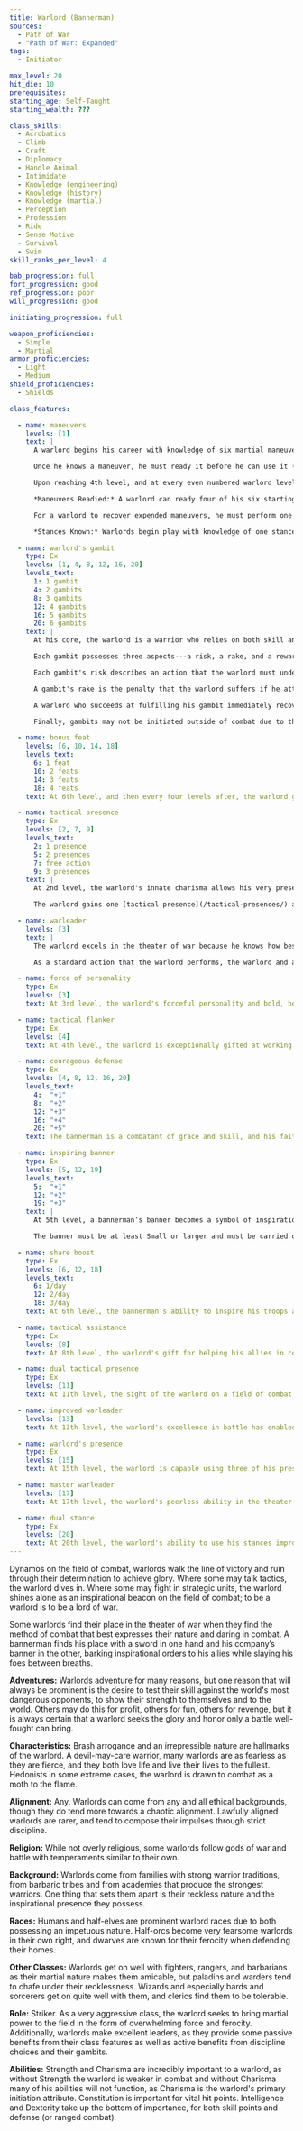 ```yaml
---
title: Warlord (Bannerman)
sources:
  - Path of War
  - "Path of War: Expanded"
tags:
  - Initiator

max_level: 20
hit_die: 10
prerequisites:
starting_age: Self-Taught
starting_wealth: ???

class_skills:
  - Acrobatics
  - Climb
  - Craft
  - Diplomacy
  - Handle Animal
  - Intimidate
  - Knowledge (engineering)
  - Knowledge (history)
  - Knowledge (martial)
  - Perception
  - Profession
  - Ride
  - Sense Motive
  - Survival
  - Swim
skill_ranks_per_level: 4

bab_progression: full
fort_progression: good
ref_progression: poor
will_progression: good

initiating_progression: full

weapon_proficiencies:
  - Simple
  - Martial
armor_proficiencies:
  - Light
  - Medium
shield_proficiencies:
  - Shields

class_features:

  - name: maneuvers
    levels: [1]
    text: |
      A warlord begins his career with knowledge of six martial maneuvers. The disciplines available to him are Golden Lion, Piercing Thunder, Primal Fury, Scarlet Throne, Solar Wind, and Thrashing Dragon. The warlord may also exchange access to one of his martial disciplines for the Unquiet Grave discipline. He gains the associated skill of each of his disciplines as a class skill.

      Once he knows a maneuver, he must ready it before he can use it (see Maneuvers Readied, below). A maneuver usable by warlords is considered an extraordinary ability unless otherwise noted in its description. His maneuvers are not affected by spell resistance, and he do not provoke attacks of opportunity when he initiates one. He learns additional maneuvers at higher levels, as shown on Table 1-3: The Warlord. The warlord must meet a maneuver's prerequisite to learn it.

      Upon reaching 4th level, and at every even numbered warlord level after that, he can choose to learn a new maneuver in place of one he already knows. In effect, the warlord loses the old maneuver in exchange for the new one. He can choose a new maneuver of any level he likes, as long as he observes his restriction on the highest-level maneuvers he knows. The warlord need not replace the old maneuver with a maneuver of the same level. The warlord can swap only a single maneuver at any given level. A warlord's initiation modifier is Charisma.

      *Maneuvers Readied:* A warlord can ready four of his six starting maneuvers, but as he advances in level and learns more maneuvers, he must choose which maneuvers to ready. He readies his maneuvers by going through weapon drills for 10 minutes. The maneuvers he chooses remain readied until he decides to repeat this again and change them. Warlords do not need to sleep or rest for any long period of time to ready their maneuvers; any time he spends 10 minutes in practice, he can change his readied maneuvers. He may not ready any individual maneuver more than once. He begins an encounter with all readied maneuvers unexpended, regardless of how many times he may have already used them since he chose them. When the warlord initiates a maneuver, he expends it for the current encounter, so each of his readied maneuver can be used once per encounter (until they are recovered, see below).

      For a warlord to recover expended maneuvers, he must perform one of two types of actions: a gambit action in which he gambles on his performance in battle (see Warlord's Gambit below), or he may spend a standard action to recover a single readied maneuver of his choosing.

      *Stances Known:* Warlords begin play with knowledge of one stance from any discipline open to warlords. At the indicated levels (see class table), the warlord selects an additional new stance. Unlike maneuvers, stances are not expended and he does not have to ready them. All the stances he knows are available to him at all times, and he can change the stance he is currently using as a swift action. A stance is an extraordinary ability unless otherwise stated in the stance description. Unlike with maneuvers, the warlord cannot learn a new stance at higher levels in place of one he already knows.

  - name: warlord's gambit
    type: Ex
    levels: [1, 4, 8, 12, 16, 20]
    levels_text:
      1: 1 gambit
      4: 2 gambits
      8: 3 gambits
      12: 4 gambits
      16: 5 gambits
      20: 6 gambits
    text: |
      At his core, the warlord is a warrior who relies on both skill and daring; without this he is but any other combatant. By setting himself to danger, does his true skill shine, or so the motto of the warlord goes. At 1st level, a warlord selects two [gambits](/warlord-gambits/) as methods by which the warlord can recover expended maneuvers.

      Each gambit possesses three aspects---a risk, a rake, and a reward.

      Each gambit's risk describes an action that the warlord must undertake in order to attempt to recover an expended maneuver. The warlord begins a gambit as a swift action, effectively diving recklessly into the act he is attempting. The warlord then performs the action described in the gambit, and if he is successful, he regains maneuvers (see below). If he is not, he suffers the rake of the gambit and only regains a single maneuver of his choosing. While performing a gambit, the warlord may add his Charisma modifier to the d20 check(s) to aid in accomplishing the gambit as a luck bonus. A warlord may attempt the actions of a gambit, but without declaring the attempt a gambit attempt by spending a swift action to do so, the character does not regain any maneuvers nor does he suffer a rake for failure. The character may initiate a maneuver while performing a gambit (if the maneuver helps him accomplish it) but he may not recover the maneuver used to achieve the gambit as part of the reward.

      A gambit's rake is the penalty that the warlord suffers if he attempts his gambit and fails, such as failing a trip attempt or failing to strike an opponent with a charge attack. All gambits possess the same rake: the warlord only regains a single expended maneuver and suffers a --2 penalty on all d20 rolls for one round.

      A warlord who succeeds at fulfilling his gambit immediately recovers a number of expended maneuvers equal to his Charisma modifier (minimum 2) and enjoys the unique reward for each gambit. Allies who would receive benefits from a warlord's successful gambit must be within 60 ft. of the warlord and must be able to see him perform the action.

      Finally, gambits may not be initiated outside of combat due to their reliance upon the stresses of battle to bring out the best of the warlord.

  - name: bonus feat
    levels: [6, 10, 14, 18]
    levels_text:
      6: 1 feat
      10: 2 feats
      14: 3 feats
      18: 4 feats
    text: At 6th level, and then every four levels after, the warlord gains a bonus combat feat or teamwork feat of his choosing. The warlord must qualify for the feat before selecting it.

  - name: tactical presence
    type: Ex
    levels: [2, 7, 9]
    levels_text:
      2: 1 presence
      5: 2 presences
      7: free action
      9: 3 presences
    text: |
      At 2nd level, the warlord's innate charisma allows his very presence to aid and assist not only himself but his allies as well, just by his being around. Adopting a presence is a move-equivalent action, and only one presence may be maintained at any given time. At 7th level, the warlord is capable of adopting a presence as a free action.

      The warlord gains one [tactical presence](/tactical-presences/) at 2nd level, a second at 5th level, and a third at 9th level.

  - name: warleader
    levels: [3]
    text: |
      The warlord excels in the theater of war because he knows how best to work with his allies. At 3rd level, the warlord becomes an ever more capable commander and may share tactics with his allies. First, the warlord gains a teamwork feat as a bonus feat (he must meet the prerequisites for this feat to select it).

      As a standard action that the warlord performs, the warlord and allies within 30 feet of him can share teamwork feats that they possess with each other, acting as if they both possessed the teamwork feat that they are sharing. The warlord can only share one teamwork feat at a time, either one of his own (with all allies within 30-ft. of him) or an ally's (in which case only the warlord receives the ability to use the teamwork feat he does not possess). The warlord and allies retain the use of this feat for 3 + the warlord's Charisma modifier in rounds. The character may use this ability 1 + Charisma modifier times per day at 3rd level (minimum of 1), and one additional time per day for every four warlord levels the character possesses.

  - name: force of personality
    type: Ex
    levels: [3]
    text: At 3rd level, the warlord's forceful personality and bold, headstrong nature assist him in resisting the influence of others. Where others use personal serenity, awareness of the world around them, or plain old sensibility, the warlord gets by with endless nerve. The warlord may add his Charisma modifier in addition to his Wisdom modifier to determine his Will save bonus. If the character is ever able to add his Charisma modifier to his Will save through use of another ability (for example. the paladin's divine grace) he may only add his Charisma modifier once to his Will save.

  - name: tactical flanker
    type: Ex
    levels: [4]
    text: At 4th level, the warlord is exceptionally gifted at working with his allies to bring down opponents and his skills assist any who ally with him. When flanking a target with an allied creature, both the warlord and the ally may use the warlord's Charisma modifier (min +2) for the bonus they receive on flanking their opponent.

  - name: courageous defense
    type: Ex
    levels: [4, 8, 12, 16, 20]
    levels_text:
      4:  "+1"
      8:  "+2"
      12: "+3"
      16: "+4"
      20: "+5"
    text: The bannerman is a combatant of grace and skill, and his faith in both himself as a symbol as well as in his allies assists his defense. When fighting with a ranged weapon (such as with a bow or a crossbow), or with a one-handed or light weapon in one hand and nothing in the other (or with a buckler and/or an inspiring banner) and wearing medium or lighter armor, the bannerman gains a +1 dodge bonus to his Armor Class per four warlord levels.

  - name: inspiring banner
    type: Ex
    levels: [5, 12, 19]
    levels_text:
      5:  "+1"
      12: "+2"
      19: "+3"
    text: |
      At 5th level, a bannerman’s banner becomes a symbol of inspiration to his allies and companions. As long as the bannerman’s banner is clearly visible and he is in a Golden Lion stance, all allies within 60 feet receive a +2 morale bonus on saving throws against fear and fatigue and a +2 morale bonus on attack and damage rolls. At 12th level, and at 19th level, these bonuses increase by +1. If the Golden Lion stance he is using grants a similarly typed bonus to attack, damage, or saving throws, then increase that bonus by the amount of the inspiring banner’s bonus.

      The banner must be at least Small or larger and must be carried or displayed by the bannerman or his mount to function, and can be held while using a buckler. A bannerman’s banner is intended to be able to be placed on any manner of item so long as it is displayed. Some official ideas for how a bannerman may carry a banner: as heraldry on a shield, on a small pole mounted to either his mount’s saddle or to the back of his armor, a tabard that they wear prominently, or a standard that hangs from a polearm or spear. So long as that standard is carried upon his person where people can see it, he can inspire his allies.

  - name: share boost
    type: Ex
    levels: [6, 12, 18]
    levels_text:
      6: 1/day
      12: 2/day
      18: 3/day
    text: At 6th level, the bannerman’s ability to inspire his troops allows him to share some of his martial prowess with an ally on occasion. Once per day he is able to initiate a boost as an immediate action to utilize a boost for an ally who is initiating a maneuver or making an attack that qualifies for the use of that boost. The boost shared uses the bannerman’s initiator level and saving throw DC (if applicable). He can use this ability one additional time per day at 12th level and again at 18th level.

  - name: tactical assistance
    type: Ex
    levels: [8]
    text: At 8th level, the warlord's gift for helping his allies in combat improves. The character may use the Aid Another action for any single ally within 30 feet of his position as a move action, and he uses his Charisma modifier for the bonus he grants to his ally's action (minimum +2).

  - name: dual tactical presence
    type: Ex
    levels: [11]
    text: At 11th level, the sight of the warlord on a field of combat inspires multiple feelings in those around him. He may select and use two presences, activating them together as a free action.

  - name: improved warleader
    levels: [13]
    text: At 13th level, the warlord's excellence in battle has enabled him to utilize the tactical skills of his allies as well as his own with greater speed. The warlord may now use his warleader class feature as a move action.

  - name: warlord's presence
    type: Ex
    levels: [15]
    text: At 15th level, the warlord is capable using three of his presences together at the same time, activating them together as a free action.

  - name: master warleader
    levels: [17]
    text: At 17th level, the warlord's peerless ability in the theater of war has enabled him to utilize the tactical skills of his allies as well as his own with the greatest of speed. The warlord may now use his warleader class feature as a swift action.

  - name: dual stance
    type: Ex
    levels: [20]
    text: At 20th level, the warlord's ability to use his stances improves, allowing him to gain the benefits of two known stances simultaneously. He must still adopt each stance individually, requiring him to expend one swift action for each stance.
---
```


Dynamos on the field of combat, warlords walk the line of victory and ruin through their determination to achieve glory. Where some may talk tactics, the warlord dives in. Where some may fight in strategic units, the warlord shines alone as an inspirational beacon on the field of combat; to be a warlord is to be a lord of war.

Some warlords find their place in the theater of war when they find the method of combat that best expresses their nature and daring in combat. A bannerman finds his place with a sword in one hand and his company’s banner in the other, barking inspirational orders to his allies while slaying his foes between breaths.

**Adventures:** Warlords adventure for many reasons, but one reason that will always be prominent is the desire to test their skill against the world's most dangerous opponents, to show their strength to themselves and to the world. Others may do this for profit, others for fun, others for revenge, but it is always certain that a warlord seeks the glory and honor only a battle well-fought can bring.

**Characteristics:** Brash arrogance and an irrepressible nature are hallmarks of the warlord. A devil-may-care warrior, many warlords are as fearless as they are fierce, and they both love life and live their lives to the fullest. Hedonists in some extreme cases, the warlord is drawn to combat as a moth to the flame.

**Alignment:** Any. Warlords can come from any and all ethical backgrounds, though they do tend more towards a chaotic alignment. Lawfully aligned warlords are rarer, and tend to compose their impulses through strict discipline.

**Religion:** While not overly religious, some warlords follow gods of war and battle with temperaments similar to their own.

**Background:** Warlords come from families with strong warrior traditions, from barbaric tribes and from academies that produce the strongest warriors. One thing that sets them apart is their reckless nature and the inspirational presence they possess.

**Races:** Humans and half-elves are prominent warlord races due to both possessing an impetuous nature. Half-orcs become very fearsome warlords in their own right, and dwarves are known for their ferocity when defending their homes.

**Other Classes:** Warlords get on well with fighters, rangers, and barbarians as their martial nature makes them amicable, but paladins and warders tend to chafe under their recklessness. Wizards and especially bards and sorcerers get on quite well with them, and clerics find them to be tolerable.

**Role:** Striker. As a very aggressive class, the warlord seeks to bring martial power to the field in the form of overwhelming force and ferocity. Additionally, warlords make excellent leaders, as they provide some passive benefits from their class features as well as active benefits from discipline choices and their gambits.

**Abilities:** Strength and Charisma are incredibly important to a warlord, as without Strength the warlord is weaker in combat and without Charisma many of his abilities will not function, as Charisma is the warlord's primary initiation attribute. Constitution is important for vital hit points. Intelligence and Dexterity take up the bottom of importance, for both skill points and defense (or ranged combat).
